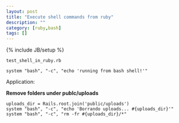 ```yaml
---
layout: post
title: "Execute shell commands from ruby"
description: ""
category: [ruby,bash]
tags: []
---
```

{% include JB/setup %}

`test_shell_in_ruby.rb`

    system "bash", "-c", "echo 'running from bash shell!'"

Application:

**Remove folders under publc/uploads**

    uploads_dir = Rails.root.join('public/uploads')
    system "bash", "-c", "echo 'Borrando uploads... #{uploads_dir}'"
    system "bash", "-c", "rm -fr #{uploads_dir}/*"


